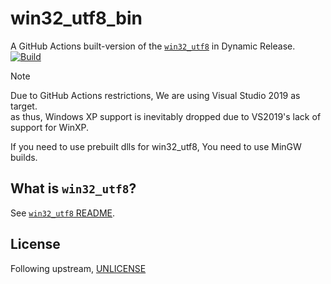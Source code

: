 # win32_utf8_bin
A GitHub Actions built-version of the [`win32_utf8`](https://github.com/thpatch/win32_utf8) in Dynamic Release.  
[![Build](https://github.com/Alex4386/win32_utf8_bin/actions/workflows/build.yml/badge.svg)](https://github.com/Alex4386/win32_utf8_bin/actions/workflows/build.yml)

> [!NOTE]
> Due to GitHub Actions restrictions, We are using Visual Studio 2019 as target.  
> as thus, Windows XP support is inevitably dropped due to VS2019's lack of support for WinXP.  
> 
> If you need to use prebuilt dlls for win32_utf8, You need to use MinGW builds.  

## What is `win32_utf8`?
See [`win32_utf8` README](https://github.com/thpatch/win32_utf8).  

## License
Following upstream, [UNLICENSE](UNLICENSE)
